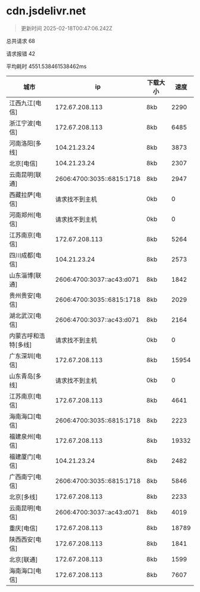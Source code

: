 
  # cdn.jsdelivr.net

  > 更新时间 2025-02-18T00:47:06.242Z
  
  总共请求 68

  请求报错 42

  平均耗时 4551.538461538462ms

|城市|ip|下载大小|速度|
|-----|----------|---|---|
|江西九江[电信]|172.67.208.113|8kb|2290|
|浙江宁波[电信]|172.67.208.113|8kb|6485|
|河南洛阳[多线]|104.21.23.24|8kb|3873|
|北京[电信]|104.21.23.24|8kb|2307|
|云南昆明[联通]|2606:4700:3035::6815:1718|8kb|2947|
|西藏拉萨[电信]|请求找不到主机|0kb|0|
|河南郑州[电信]|请求找不到主机|0kb|0|
|江苏南京[电信]|172.67.208.113|8kb|5264|
|四川成都[电信]|104.21.23.24|8kb|2573|
|山东淄博[联通]|2606:4700:3037::ac43:d071|8kb|1842|
|贵州贵安[电信]|2606:4700:3035::6815:1718|8kb|2029|
|湖北武汉[电信]|2606:4700:3037::ac43:d071|8kb|2164|
|内蒙古呼和浩特[多线]|请求找不到主机|0kb|0|
|广东深圳[电信]|172.67.208.113|8kb|15954|
|山东青岛[多线]|请求找不到主机|0kb|0|
|江苏南京[电信]|172.67.208.113|8kb|4641|
|海南海口[电信]|2606:4700:3035::6815:1718|8kb|2223|
|福建泉州[电信]|172.67.208.113|8kb|19332|
|福建厦门[电信]|104.21.23.24|8kb|2482|
|广西南宁[电信]|2606:4700:3035::6815:1718|8kb|5846|
|北京[多线]|172.67.208.113|8kb|2233|
|云南昆明[电信]|2606:4700:3037::ac43:d071|8kb|4019|
|重庆[电信]|172.67.208.113|8kb|18789|
|陕西西安[电信]|172.67.208.113|8kb|1841|
|北京[联通]|172.67.208.113|8kb|1599|
|海南海口[电信]|172.67.208.113|8kb|7607|

  